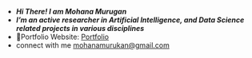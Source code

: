 -  ***Hi There! I am Mohana Murugan*** 
-  ***I’m an active researcher in Artificial Intelligence, and Data Science related projects in various disciplines***
- 🎯Portfolio Website: [Portfolio]() 
- connect with me mohanamurukan@gmail.com

<!---
Mohana-AI/Mohana-AI is a ✨ special ✨ repository because its `README.md` (this file) appears on your GitHub profile.
You can click the Preview link to take a look at your changes.
--->
